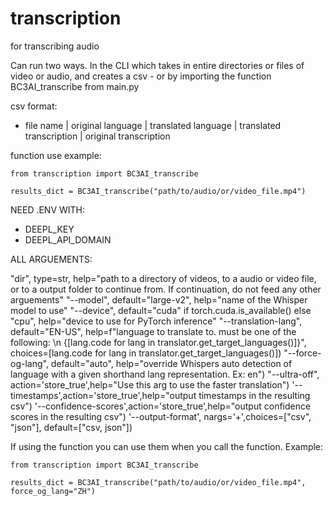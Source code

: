# transcription
for transcribing audio

Can run two ways. In the CLI which takes in entire directories or files of video or audio, and creates a csv - or by importing the function BC3AI_transcribe from main.py

csv format:
- file name | original language | translated language | translated transcription | original transcription


function use example:
```
from transcription import BC3AI_transcribe

results_dict = BC3AI_transcribe("path/to/audio/or/video_file.mp4")
```

NEED .ENV WITH:
 - DEEPL_KEY
 - DEEPL_API_DOMAIN

ALL ARGUEMENTS:

"dir", type=str, help="path to a directory of videos, to a audio or video file, or to a output folder to continue from. If continuation, do not feed any other arguements"
"--model", default="large-v2", help="name of the Whisper model to use"
"--device", default="cuda" if torch.cuda.is_available() else "cpu", help="device to use for PyTorch inference"
"--translation-lang", default="EN-US", help=f"language to translate to. must be one of the following: \n {[lang.code for lang in translator.get_target_languages()]}", choices=[lang.code for lang in translator.get_target_languages()])
"--force-og-lang", default="auto", help="override Whispers auto detection of language with a given shorthand lang representation. Ex: en")
"--ultra-off", action='store_true',help="Use this arg to use the faster translation")
'--timestamps',action='store_true',help="output timestamps in the resulting csv")
'--confidence-scores',action='store_true',help="output confidence scores in the resulting csv")
'--output-format', nargs='+',choices=["csv", "json"], default=["csv, json"])

If using the function you can use them when you call the function. Example:
```
from transcription import BC3AI_transcribe

results_dict = BC3AI_transcribe("path/to/audio/or/video_file.mp4", force_og_lang="ZH")
```
